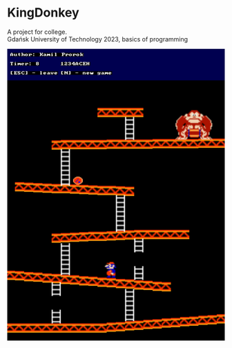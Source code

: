 # KingDonkey
A project for college.<br>
Gdańsk University of Technology 2023, basics of programming

![screenshot](screenshot.png)
